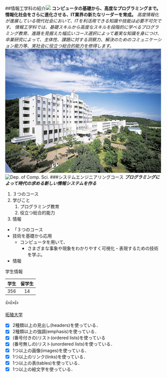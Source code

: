 ##情報工学科の紹介![](https://file%2B.vscode-resource.vscode-cdn.net/Users/beater/Desktop/Literacy/clb2-2-G284042022/logo.png?version%3D1652083670839)
**コンピュータの基礎から、高度なプログラミングまで。
情報化社会をさらに進化させる、IT業界の新たなリーダーを育成。**
*高度情報化が進展している現代社会において、ITを利活用できる知識や技能は必要不可欠です。
情報工学科では、基礎スキルから高度なスキルを段階的に学べるプログラミング教育、進路を見据えた幅広いコース選択によって着実な知識を身につけ、卒業研究によって、主体性、課題に対する洞察力、解決のためのコミュニケーション能力等、実社会に役立つ総合的能力を修得します。*
![Takushoku University](hachioji.jpg "八王子国際キャンパス")
![Dep. of Comp. Sci.](https://feng.takushoku-u.ac.jp/albums/abm00004330.jpg "情報工学科")
###システムエンジニアリングコース
***プログラミングによって時代の求める新しい情報システムを作る***
1. ３つのコース
1. 学びこと
   1. プログラミング教育
   1. 役立つ総合的能力
1. 情報



- 「３つのコース
- 技術を基礎から応用
  - コンピュータを用いて、
    - さまざまな事象や現象をわかりやすく可視化・表現するための技術を学ぶ。
- 情報

学生情報

|学生|留学生|
|:---|:---:|
| 356 | 14 |
:+1::+1::+1:

[拓殖大学](http://www.takushoku-u.ac.jp "Takushoku University")
- [x] 2種類以上の見出し(headers)を使っている．
- [x] 2種類以上の強調(emphasis)を使っている．
- [x] (番号付きの)リスト(ordered lists)を使っている
- [x] (番号無しの)リスト(unordered lists)を使っている．
- [x] 1つ以上の画像(images)を使っている．
- [x] 1つ以上のリンク(links)を使っている．
- [x] 1つ以上の表(tables)を使っている．
- [x] 1つ以上の絵文字を使っている．
